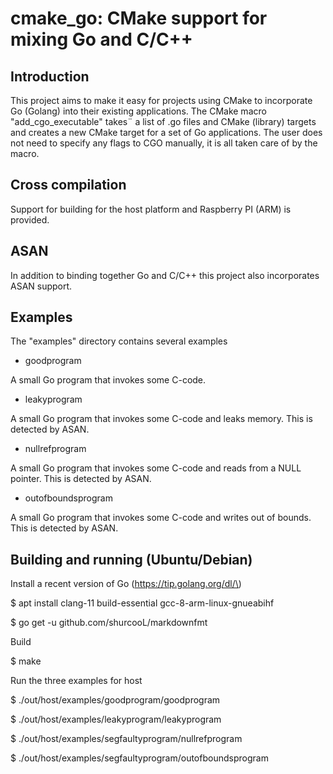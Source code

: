 cmake_go: CMake support for mixing Go and C/C++
===============================================

Introduction
------------

This project aims to make it easy for projects using CMake to incorporate Go (Golang) into their existing applications. The CMake macro "add\_cgo\_executable" takes¨ a list of .go files and CMake (library) targets and creates a new CMake target for a set of Go applications. The user does not need to specify any flags to CGO manually, it is all taken care of by the macro.

Cross compilation
-----------------

Support for building for the host platform and Raspberry PI (ARM) is provided.

ASAN
----

In addition to binding together Go and C/C++ this project also incorporates ASAN support.

Examples
--------

The "examples" directory contains several examples

-	goodprogram

A small Go program that invokes some C-code.

-	leakyprogram

A small Go program that invokes some C-code and leaks memory. This is detected by ASAN.

-	nullrefprogram

A small Go program that invokes some C-code and reads from a NULL pointer. This is detected by ASAN.

-	outofboundsprogram

A small Go program that invokes some C-code and writes out of bounds. This is detected by ASAN.

Building and running (Ubuntu/Debian)
------------------------------------

Install a recent version of Go (https://tip.golang.org/dl/\)

$ apt install clang-11 build-essential gcc-8-arm-linux-gnueabihf

$ go get -u github.com/shurcooL/markdownfmt

Build

$ make

Run the three examples for host

$ ./out/host/examples/goodprogram/goodprogram

$ ./out/host/examples/leakyprogram/leakyprogram

$ ./out/host/examples/segfaultyprogram/nullrefprogram

$ ./out/host/examples/segfaultyprogram/outofboundsprogram
